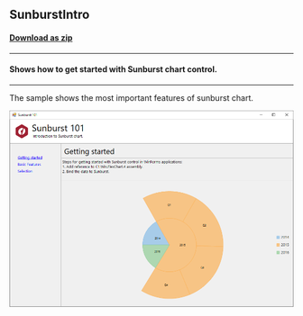 ## SunburstIntro
#### [Download as zip](https://grapecity.github.io/DownGit/#/home?url=https://github.com/GrapeCity/ComponentOne-WinForms-Samples/tree/master/Core\FlexChart\CS\SunburstIntro)
____
#### Shows how to get started with Sunburst chart control.
____
The sample shows the most important features of sunburst chart.

![screenshot](screenshot.png)
